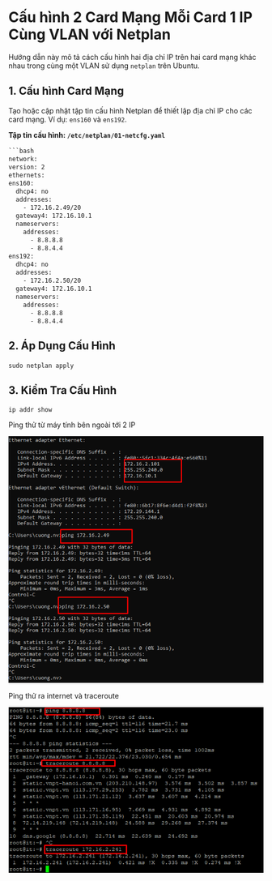 # Cấu hình 2 Card Mạng Mỗi Card 1 IP Cùng VLAN với Netplan

Hướng dẫn này mô tả cách cấu hình hai địa chỉ IP trên hai card mạng khác nhau trong cùng một VLAN sử dụng `netplan` trên Ubuntu.

## 1. Cấu hình Card Mạng

  Tạo hoặc cập nhật tập tin cấu hình Netplan để thiết lập địa chỉ IP cho các card mạng. Ví dụ: `ens160` và `ens192`.

  **Tập tin cấu hình: `/etc/netplan/01-netcfg.yaml`**

    ```bash
    network:
    version: 2
    ethernets:
    ens160:
      dhcp4: no
      addresses:
        - 172.16.2.49/20
      gateway4: 172.16.10.1
      nameservers:
        addresses:
          - 8.8.8.8
          - 8.8.4.4
    ens192:
      dhcp4: no
      addresses:
        - 172.16.2.50/20
      gateway4: 172.16.10.1
      nameservers:
        addresses:
          - 8.8.8.8
          - 8.8.4.4

## 2. Áp Dụng Cấu Hình

    sudo netplan apply

## 3. Kiểm Tra Cấu Hình

    ip addr show
    
  Ping thử từ máy tính bên ngoài tới 2 IP 

   ![Command Prompt](https://github.com/cuongnvvietis/NhanHoa/blob/main/Docs/Esxi/Picture/Network/Screenshot_136.png) 

 Ping thử ra internet và traceroute
 
  ![Command Prompt](https://github.com/cuongnvvietis/NhanHoa/blob/main/Docs/Esxi/Picture/Network/Screenshot_137.png) 
